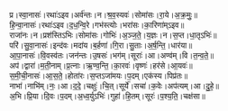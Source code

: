 

  
प्र।स्वा॒नासः॑।रथाः॑ऽइव।अर्व॑न्तः।न।श्र॒व॒स्यवः॑।सोमा॑सः।रा॒ये।अ॒क्र॒मुः॒॥  
हि॒न्वा॒नासः॑।रथाः॑ऽइव।द॒ध॒न्वि॒रे।गभ॑स्त्योः।भरा॑सः।का॒रिणा॑म्ऽइव॥  
राजा॑नः।न।प्रश॑स्तिऽभिः।सोमा॑सः।गोभिः॑।अ॒ञ्ज॒ते॒।य॒ज्ञः।न।स॒प्त।धा॒तृऽभिः॑॥  
परि॑।सु॒वा॒नासः॑।इन्द॑वः।मदा॑य।ब॒र्हणा॑।गि॒रा।सु॒ताः।अ॒र्ष॒न्ति॒।धार॑या॥  
आ॒पा॒नासः॑।वि॒वस्व॑तः।जन॑न्तः।उ॒षसः॑।भग॑म्।सूराः॑।आ।अण्व॑म्।वि।त॒न्व॒ते॒॥  
अप॑।द्वारा॑।म॒ती॒नाम्।प्र॒त्नाः।ऋ॒ण्व॒न्ति॒।का॒रवः॑।वृष्णः॑।हर॑से।आ॒यवः॑॥  
स॒मी॒ची॒नासः॑।आ॒स॒ते॒।होता॑रः।स॒प्तऽजा॑मयः।प॒दम्।एक॑स्य।पिप्र॑तः॥  
नाभा॑।नाभि॑म्।नः॒।आ।द॒दे॒।चक्षुः॑।चि॒त्।सूर्ये॑।सचा॑।क॒वेः।अप॑त्यम्।आ।दु॒हे॒॥  
अ॒भि।प्रि॒या।दि॒वः।प॒दम्।अ॒ध्व॒र्युऽभिः॑।गुहा॑।हि॒तम्।सूरः॑।प॒श्य॒ति॒।चक्ष॑सा॥  
